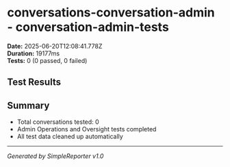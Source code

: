 # conversations-conversation-admin - conversation-admin-tests

**Date:** 2025-06-20T12:08:41.778Z  
**Duration:** 19177ms  
**Tests:** 0 (0 passed, 0 failed)

## Test Results



## Summary

- Total conversations tested: 0
- Admin Operations and Oversight tests completed
- All test data cleaned up automatically

---
*Generated by SimpleReporter v1.0*
